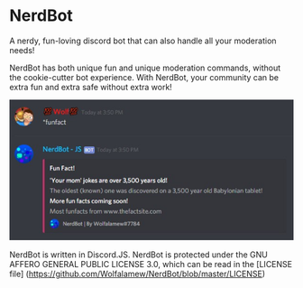 # NerdBot
A nerdy, fun-loving discord bot that can also handle all your moderation needs!

NerdBot has both unique fun and unique moderation commands, without the cookie-cutter bot experience. With NerdBot, your community can be extra fun and extra safe without extra work!

![Funfact Example](/assets/funfactexample.jpg)

NerdBot is written in Discord.JS.
NerdBot is protected under the GNU AFFERO GENERAL PUBLIC LICENSE 3.0, which can be read in the [LICENSE file] (https://github.com/Wolfalamew/NerdBot/blob/master/LICENSE)
